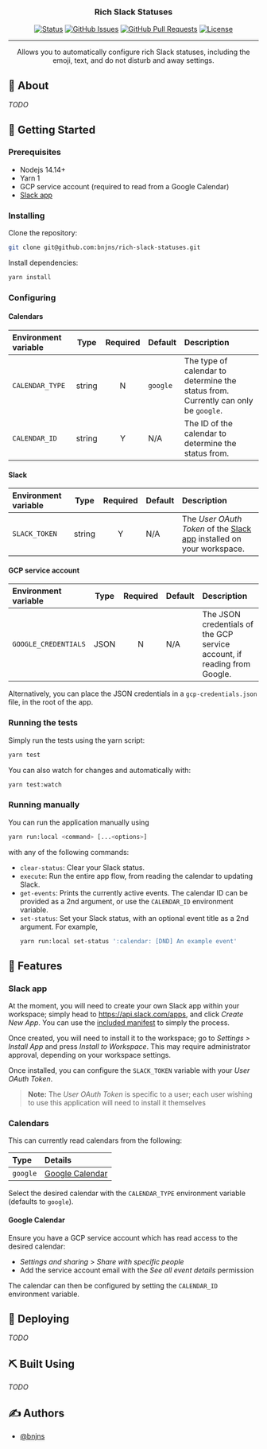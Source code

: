 <h3 align="center">Rich Slack Statuses</h3>

<div align="center">

  [![Status](https://img.shields.io/github/workflow/status/bnjns/rich-slack-statuses/Lint%20&%20Test/main?style=flat-square)](https://github.com/bnjns/rich-slack-statuses/actions/workflows/lint_test.yml) 
  [![GitHub Issues](https://img.shields.io/github/issues/bnjns/rich-slack-statuses?style=flat-square)](https://github.com/bnjns/rich-slack-statuses/issues)
  [![GitHub Pull Requests](https://img.shields.io/github/issues-pr/bnjns/rich-slack-statuses?style=flat-square)](https://github.com/bnjns/rich-slack-statuses/pulls)
  [![License](https://img.shields.io/github/license/bnjns/rich-slack-statuses?style=flat-square)](/license.txt)

</div>

---


<p align="center"> Allows you to automatically configure rich Slack statuses, including the emoji, text, and do not disturb and away settings.
    <br>
</p>

## 🧐 About

_TODO_

## 🏁 Getting Started

### Prerequisites

- Nodejs 14.14+
- Yarn 1
- GCP service account (required to read from a Google Calendar)
- [Slack app](#slack-app)

### Installing

Clone the repository:

```sh
git clone git@github.com:bnjns/rich-slack-statuses.git
```

Install dependencies:

```sh
yarn install
```

### Configuring

#### Calendars

| Environment variable |  Type  | Required | Default  | Description                                                                        |
|:---------------------|:------:|:--------:|:---------|:-----------------------------------------------------------------------------------|
| `CALENDAR_TYPE`      | string |    N     | `google` | The type of calendar to determine the status from. Currently can only be `google`. |
| `CALENDAR_ID`        | string |    Y     | N/A      | The ID of the calendar to determine the status from.                               |

#### Slack

| Environment variable |  Type  | Required | Default | Description                                                                        |
|:---------------------|:------:|:--------:|:--------|:-----------------------------------------------------------------------------------|
| `SLACK_TOKEN`        | string |    Y     | N/A     | The _User OAuth Token_ of the [Slack app](#slack-app) installed on your workspace. |

#### GCP service account

| Environment variable |  Type  | Required | Default  | Description                                                                        |
|:---------------------|:------:|:--------:|:---------|:-----------------------------------------------------------------------------------|
| `GOOGLE_CREDENTIALS` |  JSON  |    N     | N/A      | The JSON credentials of the GCP service account, if reading from Google.           |

Alternatively, you can place the JSON credentials in a `gcp-credentials.json` file, in the root of the app.

### Running the tests

Simply run the tests using the yarn script:

```sh
yarn test
```

You can also watch for changes and automatically with:

```sh
yarn test:watch
```

### Running manually

You can run the application manually using

```sh
yarn run:local <command> [...<options>]
```

with any of the following commands:

- `clear-status`: Clear your Slack status.
- `execute`: Run the entire app flow, from reading the calendar to updating Slack.
- `get-events`: Prints the currently active events. The calendar ID can be provided as a 2nd argument, or use
  the `CALENDAR_ID` environment variable.
- `set-status`: Set your Slack status, with an optional event title as a 2nd argument. For example,
  ```sh
  yarn run:local set-status ':calendar: [DND] An example event'
  ```

## 🎈 Features

### Slack app

At the moment, you will need to create your own Slack app within your workspace; simply head
to <https://api.slack.com/apps>, and click _Create New App_. You can use the [included manifest](slack_manifest.yaml) to
simply the process.

Once created, you will need to install it to the workspace; go to _Settings > Install App_ and press _Install to
Workspace_. This may require administrator approval, depending on your workspace settings.

Once installed, you can configure the `SLACK_TOKEN` variable with your _User OAuth Token_.

> **Note:** The _User OAuth Token_ is specific to a user; each user wishing to use this application will need to install
> it themselves

### Calendars

This can currently read calendars from the following:

| Type     | Details                             |
|:---------|:------------------------------------|
| `google` | [Google Calendar](#google-calendar) |

Select the desired calendar with the `CALENDAR_TYPE` environment variable (defaults to `google`).

#### Google Calendar

Ensure you have a GCP service account which has read access to the desired calendar:

- _Settings and sharing_ > _Share with specific people_
- Add the service account email with the _See all event details_ permission

The calendar can then be configured by setting the `CALENDAR_ID` environment variable.

## 🚀 Deploying

_TODO_

## ⛏️ Built Using

_TODO_

## ✍️ Authors

- [@bnjns](https://github.com/bnjns)
